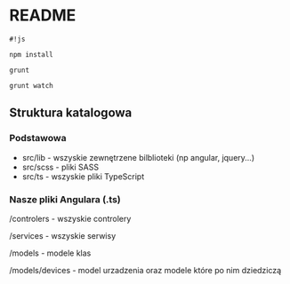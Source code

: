 # README #


```
#!js

npm install

grunt

grunt watch
```

## Struktura katalogowa ##
### Podstawowa ###

* src/lib - wszyskie zewnętrzene bilblioteki (np angular, jquery...)
* src/scss - pliki SASS
* src/ts - wszyskie pliki TypeScript

### Nasze pliki Angulara (.ts) ###
 
 

 /controlers - wszyskie controlery

 /services - wszyskie serwisy

 /models - modele klas

 /models/devices - model urzadzenia oraz modele które po nim dziedziczą
 